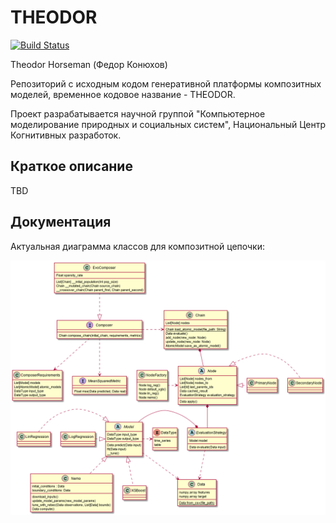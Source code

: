 # THEODOR
[![Build Status](https://travis-ci.com/J3FALL/THEODOR.svg?token=ABTJ8bEXZokRxF3wLrtJ&branch=master)](https://travis-ci.com/J3FALL/THEODOR)

Theodor Horseman (Федор Конюхов)

Репозиторий с исходным кодом генеративной платформы композитных моделей,
временное кодовое название - THEODOR. 

Проект разрабатывается научной группой
"Компьютерное моделирование природных и социальных систем", Национальный Центр
Когнитивных разработок.

## Краткое описание
TBD

## Документация

Актуальная диаграмма классов для композитной цепочки:

![Chain](/design/figures/core.png)

